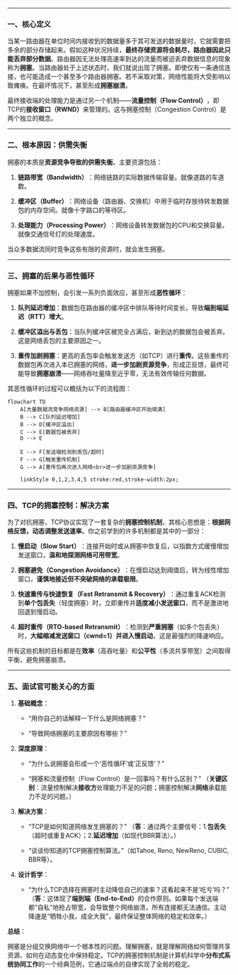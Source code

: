 

---

### ​**一、核心定义**​

当某一路由器在单位时间内接收到的数据量多于其可发送的数据量时，它就需要把多余的部分存储起来。假如这种状况持续，**最终存储资源将会耗尽，路由器因此只能丢弃部分数据**。路由器因无法处理高速率到达的流量而被迫丢弃数据信息的现象称为**拥塞**。当路由器处于上述状态时，我们就说出现了拥塞。即使仅有一条通信连接，也可能造成一个甚至多个路由器拥塞。若不采取对策，网络性能将大受影响以致瘫痪。在最坏情况下，甚至形成**拥塞崩溃**。

最终接收端的处理能力是通过另一个机制——**流量控制（Flow Control）​**，即TCP的**接收窗口（RWND）​**​ 来管理的。这与拥塞控制（Congestion Control）是两个独立的概念。


---

### ​**二、根本原因：供需失衡**​

拥塞的本质是**资源竞争导致的供需失衡**。主要资源包括：

1. ​**链路带宽（Bandwidth）​**​：网络链路的实际数据传输容量。就像道路的车道数。
    
2. ​**缓冲区（Buffer）​**​：网络设备（路由器、交换机）中用于临时存放待转发数据包的内存空间。就像十字路口的等待区。
    
3. ​**处理能力（Processing Power）​**​：网络设备转发数据包的CPU和交换容量。就像交通信号灯的处理速度。
    

当众多数据流同时竞争这些有限的资源时，就会发生拥塞。

---

### ​**三、拥塞的后果与恶性循环**​

拥塞如果不加控制，会引发一系列负面效应，甚至形成**恶性循环**​：

1. ​**队列延迟增加**​：数据包在路由器的缓冲区中排队等待时间变长，导致**端到端延迟（RTT）增大**。
    
2. ​**缓冲区溢出与丢包**​：当队列缓冲区被完全占满后，新到达的数据包会被丢弃。这是网络丢包的主要原因之一。
    
3. ​**重传加剧拥塞**​：更高的丢包率会触发发送方（如TCP）进行**重传**。这些重传的数据包再次进入本已拥塞的网络，​**进一步加剧资源竞争**，形成正反馈，最终可能导致**拥塞崩溃**——网络吞吐量降至近乎零，无法有效传输任何数据。
    

其恶性循环的过程可以概括为以下的流程图：

```
flowchart TD
    A[大量数据流竞争网络资源] --> B[路由器缓冲区开始填满]
    B --> C[队列延迟增加]
    B --> D[缓冲区溢出]
    C --> E[数据包被丢弃]
    D --> E

    E --> F[发送端检测到丢包/超时]
    F --> G[触发重传机制]
    G --> A[重传包再次进入网络<br>进一步加剧资源竞争]

    linkStyle 0,1,2,3,4,5 stroke:red,stroke-width:2px;
```

---

### ​**四、TCP的拥塞控制：解决方案**​

为了对抗拥塞，TCP协议实现了一套复杂的**拥塞控制机制**，其核心思想是：​**根据网络反馈，动态调整发送速率**。你之前学到的许多机制都是其中的一部分：

1. ​**慢启动（Slow Start）​**​：连接开始时或从拥塞中恢复后，以指数方式缓慢增加发送窗口，​**温和地探测网络可用带宽**。
    
2. ​**拥塞避免（Congestion Avoidance）​**​：在慢启动达到阈值后，转为线性增加窗口，​**谨慎地接近但不突破网络的承载极限**。
    
3. ​**快速重传与快速恢复（Fast Retransmit & Recovery）​**​：通过重复ACK检测到**单个包丢失**​（轻度拥塞）时，立即重传并**适度减小发送窗口**，而不是激进地回退到慢启动。
    
4. ​**超时重传（RTO-based Retransmit）​**​：检测到**严重拥塞**​（如多个包丢失）时，​**大幅缩减发送窗口（cwnd=1）并进入慢启动**，这是最强烈的降速响应。
    

所有这些机制的目标都是在**效率**​（高吞吐量）和**公平性**​（多流共享带宽）之间取得平衡，避免拥塞崩溃。

---

### ​**五、面试官可能关心的方面**​

1. ​**基础概念**​：
    
    - “用你自己的话解释一下什么是网络拥塞？”
        
    - “导致网络拥塞的主要原因有哪些？”
        
    
2. ​**深度原理**​：
    
    - “为什么说拥塞会形成一个‘恶性循环’或‘正反馈’？”
        
    - “拥塞和流量控制（Flow Control）是一回事吗？有什么区别？” （**关键区别**​：流量控制解决**接收方**处理能力不足的问题；拥塞控制解决**网络**承载能力不足的问题。）
        
    
3. ​**解决方案**​：
    
    - “TCP是如何知道网络发生拥塞的？” （**答**​：通过两个主要信号：1. ​**包丢失**​（超时或重复ACK）；2. ​**延迟增加**​（如现代BBR算法）。）
        
    - “谈谈你知道的TCP拥塞控制算法。”（如Tahoe, Reno, NewReno, CUBIC, BBR等）。
        
    
4. ​**设计哲学**​：
    
    - “为什么TCP选择在拥塞时主动降低自己的速率？这看起来不是‘吃亏’吗？” （**答**​：这体现了**端到端（End-to-End）​**​ 的合作原则。如果每个发送端都“自私”地抢占带宽，会导致整个网络崩溃，所有连接都无法通信。主动降速是“牺牲小我，成全大我”，最终保证整体网络的稳定和效率。）
        
    

​**总结**​：

拥塞是分组交换网络中一个根本性的问题。理解拥塞，就是理解网络如何管理共享资源、如何在动态变化中保持稳定。TCP的拥塞控制机制是计算机科学中**分布式系统协同工作**的一个经典范例，它通过端点的自律实现了全局的稳定。